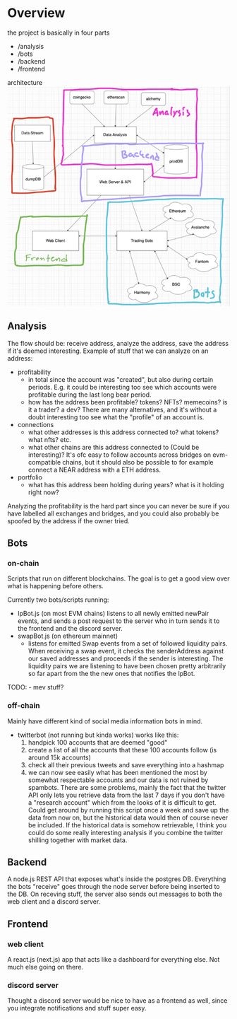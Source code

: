 # Overview

the project is basically in four parts

-   /analysis
-   /bots
-   /backend
-   /frontend

architecture
![alt text](architecture.png)

## Analysis

The flow should be: receive address, analyze the address, save the address if it's deemed interesting. Example of stuff that we can analyze on an address:

-   profitability
    -   in total since the account was "created", but also during certain periods. E.g. it could be interesting too see which accounts were profitable during the last long bear period.
    -   how has the address been profitable? tokens? NFTs? memecoins? is it a trader? a dev? There are many alternatives, and it's without a doubt interesting too see what the "profile" of an account is.
-   connections
    -   what other addresses is this address connected to? what tokens? what nfts? etc.
    -   what other chains are this address connected to (Could be interesting)? It's ofc easy to follow accounts across bridges on evm-compatible chains, but it should also be possible to for example connect a NEAR address with a ETH address.
-   portfolio
    -   what has this address been holding during years? what is it holding right now?

Analyzing the profitability is the hard part since you can never be sure if you have labelled all exchanges and bridges, and you could also probably be spoofed by the address if the owner tried.

## Bots

### on-chain

Scripts that run on different blockchains. The goal is to get a good view over what is happening before others.

Currently two bots/scripts running:

-   lpBot.js (on most EVM chains)
    listens to all newly emitted newPair events, and sends a post request to the server who in turn sends it to the frontend and the discord server.
-   swapBot.js (on ethereum mainnet)
    -   listens for emitted Swap events from a set of followed liquidity pairs. When receiving a swap event, it checks the senderAddress against our saved addresses and proceeds if the sender is interesting. The liquidity pairs we are listening to have been chosen pretty arbitrarily so far apart from the the new ones that notifies the lpBot.

TODO: - mev stuff?

### off-chain

Mainly have different kind of social media information bots in mind.

-   twitterbot (not running but kinda works)
    works like this:
    1. handpick 100 accounts that are deemed "good"
    2. create a list of all the accounts that these 100 accounts follow (is around 15k accounts)
    3. check all their previous tweets and save everything into a hashmap
    4. we can now see easily what has been mentioned the most by somewhat respectable accounts and our data is not ruined by spambots.
       There are some problems, mainly the fact that the twitter API only lets you retrieve data from the last 7 days if you don't have a "research account" which from the looks of it is difficult to get. Could get around by running this script once a week and save up the data from now on, but the historical data would then of course never be included. If the historical data is somehow retrievable, I think you could do some really interesting analysis if you combine the twitter shilling together with market data.

## Backend

A node.js REST API that exposes what's inside the postgres DB. Everything the bots "receive" goes through the node server before being inserted to the DB. On receving stuff, the server also sends out messages to both the web client and a discord server.

## Frontend

### web client

A react.js (next.js) app that acts like a dashboard for everything else. Not much else going on there.

### discord server

Thought a discord server would be nice to have as a frontend as well, since you integrate notifications and stuff super easy.
